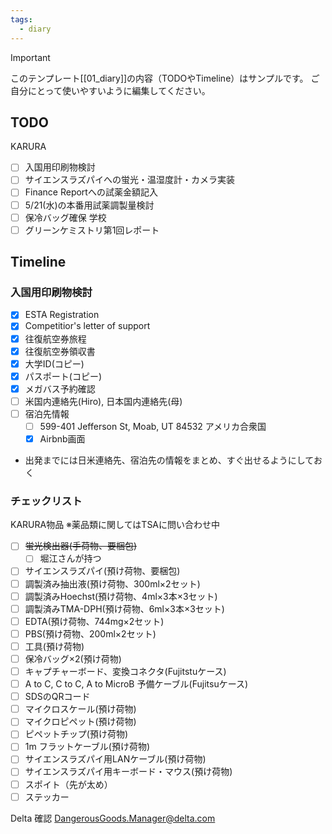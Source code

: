 ```yaml
---
tags:
  - diary
---
```

> [!IMPORTANT]
> このテンプレート[[01_diary]]の内容（TODOやTimeline）はサンプルです。
> ご自分にとって使いやすいように編集してください。

## TODO
KARURA
- [ ] 入国用印刷物検討
- [ ] サイエンスラズパイへの蛍光・温湿度計・カメラ実装
- [ ] Finance Reportへの試薬金額記入
- [ ] 5/21(水)の本番用試薬調製量検討
- [ ] 保冷バッグ確保
学校
 - [ ] グリーンケミストリ第1回レポート

## Timeline
### 入国用印刷物検討
 - [x] ESTA Registration
 - [x] Competitior's letter of support
 - [x] 往復航空券旅程
 - [x] 往復航空券領収書
 - [x] 大学ID(コピー)
 - [x] パスポート(コピー)
 - [x] メガバス予約確認
 - [ ] 米国内連絡先(Hiro), 日本国内連絡先(母)
 - [ ] 宿泊先情報
	 - [ ] 599-401 Jefferson St, Moab, UT 84532 アメリカ合衆国
	 - [x] Airbnb画面
 - 出発までには日米連絡先、宿泊先の情報をまとめ、すぐ出せるようにしておく

### チェックリスト
KARURA物品
※薬品類に関してはTSAに問い合わせ中
- [ ] ~~蛍光検出器(手荷物、要梱包)~~
	- [ ] 堀江さんが持つ
- [ ] サイエンスラズパイ(預け荷物、要梱包)
- [ ] 調製済み抽出液(預け荷物、300ml×2セット)
- [ ] 調製済みHoechst(預け荷物、4ml×3本×3セット)
- [ ] 調製済みTMA-DPH(預け荷物、6ml×3本×3セット)
- [ ] EDTA(預け荷物、744mg×2セット)
- [ ] PBS(預け荷物、200ml×2セット)
- [ ] 工具(預け荷物)
- [ ] 保冷バッグ×2(預け荷物)
- [ ] キャプチャーボード、変換コネクタ(Fujitstuケース)
- [ ] A to C, C to C, A to MicroB 予備ケーブル(Fujitsuケース)
- [ ] SDSのQRコード
- [ ] マイクロスケール(預け荷物)
- [ ] マイクロピペット(預け荷物)
- [ ] ピペットチップ(預け荷物)
- [ ] 1m フラットケーブル(預け荷物)
- [ ] サイエンスラズパイ用LANケーブル(預け荷物)
- [ ] サイエンスラズパイ用キーボード・マウス(預け荷物)
- [ ] スポイト（先が太め）
- [ ] ステッカー

Delta 確認
DangerousGoods.Manager@delta.com

